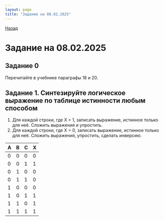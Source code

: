 ```yaml
---
layout: page
title: "Задание на 08.02.2025"
---
```


[Назад](/compsci/10a2024.html)

# Задание на 08.02.2025

## Задание 0
Перечитайте в учебнике параграфы 18 и 20.

## Задание 1. Синтезируйте логическое выражение по таблице истинности любым способом

1. Для каждой строки, где X = 1, записать выражение, истинное только для неё. Сложить выражения и упростить.
2. Для каждой строки, где X = 0, записать выражение, истинное только для неё. Сложить выражения, упростить, сделать инверсию.

|A|B|C|X|
|---|---|---|---|
|0|0|0|0|
|0|0|1|1|
|0|1|0|0|
|0|1|1|0|
|1|0|0|0|
|1|0|1|1|
|1|1|0|1|
|1|1|1|1|

